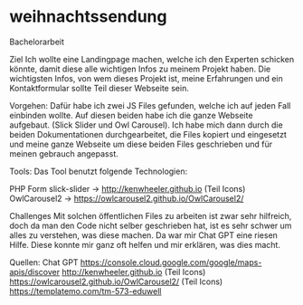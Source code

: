 # weihnachtssendung
Bachelorarbeit

Ziel
Ich wollte eine Landingpage machen, welche ich den Experten schicken könnte, damit diese alle wichtigen Infos zu meinem Projekt haben.
Die wichtigsten Infos, von wem dieses Projekt ist, meine Erfahrungen und ein Kontaktformular sollte Teil dieser Webseite sein.


Vorgehen: 
Dafür habe ich zwei JS Files gefunden, welche ich auf jeden Fall einbinden wollte. Auf diesen beiden habe ich die ganze Webseite aufgebaut. (Slick Slider und Owl Carousel).
Ich habe mich dann durch die beiden Dokumentationen durchgearbeitet, die Files kopiert und eingesetzt und meine ganze Webseite um diese beiden Files geschrieben und für meinen gebrauch angepasst.




Tools:
Das Tool benutzt folgende Technologien:

PHP Form
slick-slider -> http://kenwheeler.github.io (Teil Icons)
OwlCarousel2 -> https://owlcarousel2.github.io/OwlCarousel2/ 


Challenges
Mit solchen öffentlichen Files zu arbeiten ist zwar sehr hilfreich, doch da man den Code nicht selber geschrieben hat, ist es sehr schwer um alles zu verstehen, was diese machen. Da war mir Chat GPT eine riesen Hilfe. Diese konnte mir ganz oft helfen und mir erklären, was dies macht.



Quellen:
Chat GPT
https://console.cloud.google.com/google/maps-apis/discover
http://kenwheeler.github.io (Teil Icons)
https://owlcarousel2.github.io/OwlCarousel2/ (Teil Icons)
https://templatemo.com/tm-573-eduwell
